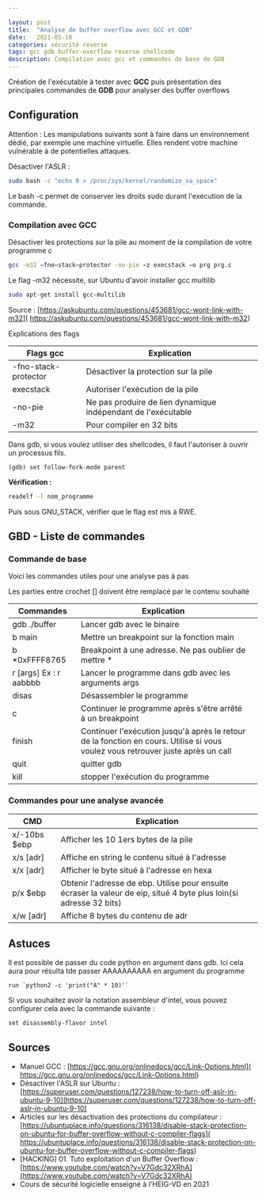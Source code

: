 ```yaml
---

layout: post
title:  "Analyse de buffer overflow avec GCC et GDB"
date:   2021-05-18 
categories: sécurité reverse 
tags: gcc gdb buffer-overflow reverse shellcode
description: Compilation avec gcc et commandes de base de GDB
---
```

Création de l'exécutable à tester avec **GCC** puis présentation des principales commandes de **GDB** pour analyser des buffer overflows

## Configuration

Attention : Les manipulations suivants sont à faire dans un environnement dédié, par exemple une machine virtuelle. Elles rendent votre machine vulnérable à de potentielles attaques.

Désactiver l'ASLR : 

```bash
sudo bash -c "echo 0 > /proc/sys/kernel/randomize_va_space"
```

Le bash -c permet de conserver les droits sudo durant l'exécution de la commande.

### Compilation avec GCC

Désactiver les protections sur la pile au moment de la compilation de votre programme c

```bash
gcc -m32 −fno−stack−protector -no-pie −z execstack −o prg prg.c

```

Le flag -m32 nécessite, sur Ubuntu d'avoir installer gcc multilib

```bash
sudo apt-get install gcc-multilib
```

Source :  [https://askubuntu.com/questions/453681/gcc-wont-link-with-m32]( https://askubuntu.com/questions/453681/gcc-wont-link-with-m32)



Explications des flags

| Flags gcc            | Explication                                                  |
| -------------------- | ------------------------------------------------------------ |
| -fno-stack-protector | Désactiver la protection sur la pile                         |
| execstack            | Autoriser l'exécution de la pile                             |
| -no-pie              | Ne pas produire de lien dynamique indépendant de l'exécutable |
| -m32                 | Pour compiler en 32 bits                                     |

Dans gdb, si vous voulez utiliser des shellcodes, il faut l'autoriser à ouvrir un processus fils.

```
(gdb) set follow-fork-mode parent
```

**Vérification :**

```bash
readelf -l nom_programme
```

Puis sous GNU_STACK, vérifier que le flag est mis à RWE.

## GBD - Liste de commandes

### Commande de base

Voici les commandes utiles pour une analyse pas à pas

Les parties entre crochet [] doivent être remplacé par le contenu souhaité

| Commandes              | Explication                                                  |      |
| ---------------------- | ------------------------------------------------------------ | ---- |
| gdb ./buffer           | Lancer gdb avec le binaire                                   |      |
| b main                 | Mettre un breakpoint sur la fonction main                    |      |
| b *0xFFFF8765          | Breakpoint à une adresse. Ne pas oublier de mettre *         |      |
| r [args] Ex : r aabbbb | Lancer le programme dans gdb avec les arguments args         |      |
| disas                  | Désassembler le programme                                    |      |
| c                      | Continuer le programme après s'être arrêté à un breakpoint   |      |
| finish                 | Continuer l'exécution jusqu'à après le retour de la fonction en cours. Utilise si vous voulez vous retrouver juste après un call |      |
| quit                   | quitter gdb                                                  |      |
| kill                   | stopper l'exécution du programme                             |      |

### Commandes pour une analyse avancée

| CMD          | Explication                                                  |
| ------------ | ------------------------------------------------------------ |
| x/-10bs $ebp | Afficher les 10 1ers bytes de la pile                        |
| x/s [adr]    | Affiche en string le contenu situé à l'adresse               |
| x/x [adr]    | Afficher le byte situé à l'adresse en hexa                   |
| p/x $ebp     | Obtenir l'adresse de ebp. Utilise pour ensuite écraser la valeur de eip, situé 4 byte plus loin(si adresse 32 bits) |
| x/w [adr]    | Affiche 8 bytes du contenu de adr                            |



## Astuces

Il est possible de passer du code python en argument dans gdb. Ici cela aura pour résulta tde passer AAAAAAAAAA en argument du programme

```
run `python2 -c 'print("A" * 10)'`
```



Si vous souhaitez avoir la notation assembleur d'intel, vous pouvez configurer cela avec la commande suivante :

```
set disassembly-flavor intel
```



## Sources 

- Manuel GCC : [https://gcc.gnu.org/onlinedocs/gcc/Link-Options.html]( https://gcc.gnu.org/onlinedocs/gcc/Link-Options.html)
- Désactiver l'ASLR sur Ubuntu : [https://superuser.com/questions/127238/how-to-turn-off-aslr-in-ubuntu-9-10](https://superuser.com/questions/127238/how-to-turn-off-aslr-in-ubuntu-9-10)
- Articles sur les désactivation des protections du compilateur : [https://ubuntuplace.info/questions/316138/disable-stack-protection-on-ubuntu-for-buffer-overflow-without-c-compiler-flags]( https://ubuntuplace.info/questions/316138/disable-stack-protection-on-ubuntu-for-buffer-overflow-without-c-compiler-flags)
- [HACKING] 01. Tuto exploitation d'un Buffer Overflow : [https://www.youtube.com/watch?v=V7Gdc32XRhA](https://www.youtube.com/watch?v=V7Gdc32XRhA)
- Cours de sécurité logicielle enseigné à l'HEIG-VD en 2021
